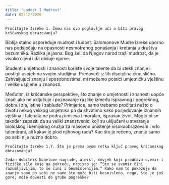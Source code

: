 ```yaml
---
title: 'Ludost I Mudrost'
date: 02/12/2020
---
```


`Pročitajte Izreke 1. Čemu nas ovo poglavlje uči o bîti pravog kršćanskog obrazovanja?`

Biblija stalno uspoređuje mudrost i ludost. Salomonove Mudre izreke uporno nas podsjećaju na opasnosti nesmotrenog ponašanja i kretanja u društvu bezumnika. Razlika je jasna: Bog želi da Njegov narod traži mudrost, da je visoko cijeni i da obiluje njome.

Studenti umjetnosti i znanosti koriste svoje talente da bi stekli znanje i postigli uspjeh na svojim studijima. Predavači iz tih disciplina čine slično. Zahvaljujući znanju i sposobnostima, mi možemo postići umjetničku vještinu i velike uspjehe u znanosti.

Međutim, iz kršćanske perspektive, što znanje o umjetnosti i znanosti uopće znači ako ne uključuje i poznavanje razlike između ispravnog i pogrešnog, dobra i zla, istine i zablude? Primjerice, samo trebamo pročitati nešto o životu nekog velikog umjetnika pa da shvatimo kako posjedovanje iznimnih vještina i talenata ne podrazumijeva i moralan, ispravan život. Moglo bi se također zapaziti da su veliki znanstvenici koji su uključeni u stvaranje biološkog i kemijskog oružja za masovno uništenje visokoobrazovani i vrlo talentirani, ali kakav je plod njihovog rada? Kao što je rečeno, znanje samo po sebi nije nužno dobro.

`Pročitajte Izreke 1,7. Što je prema ovom retku ključ pravog kršćanskog obrazovanja?`

`Jedan dobitnik Nobelove nagrade, ateist, čovjek koji proučava svemir i fizičke sile koje ga pokreću, napisao je: “Što se svemir čini razumljivijim, to se čini i besmislenijim.” Kako nam to pokazuje da znanje samo po sebi ne samo što može biti besmisleno, nego, što je još gore, može dovesti do grube pogreške?`